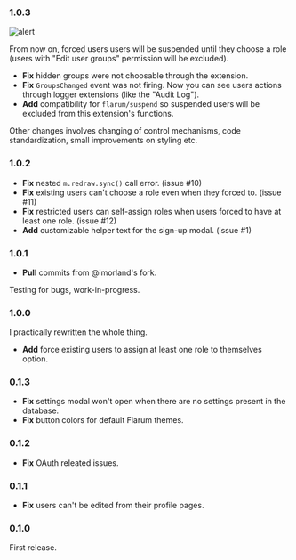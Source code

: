 ### 1.0.3

![alert](https://i.imgur.com/ecW3kCU.png)

From now on, forced users users will be suspended until they choose a role (users with "Edit user groups" permission will be excluded).

- **Fix** hidden groups were not choosable through the extension.
- **Fix** `GroupsChanged` event was not firing. Now you can see users actions through logger extensions (like the "Audit Log").
- **Add** compatibility for `flarum/suspend` so suspended users will be excluded from this extension's functions.

Other changes involves changing of control mechanisms, code standardization, small improvements on styling etc.

### 1.0.2
- **Fix** nested `m.redraw.sync()` call error. (issue #10)
- **Fix** existing users can't choose a role even when they forced to. (issue #11)
- **Fix** restricted users can self-assign roles when users forced to have at least one role. (issue #12)
- **Add** customizable helper text for the sign-up modal. (issue #1)

### 1.0.1
- **Pull** commits from @imorland's fork.

Testing for bugs, work-in-progress.

### 1.0.0

I practically rewritten the whole thing.

- **Add** force existing users to assign at least one role to themselves option.

### 0.1.3
- **Fix** settings modal won't open when there are no settings present in the database.
- **Fix** button colors for default Flarum themes.

### 0.1.2
- **Fix** OAuth releated issues.

### 0.1.1
- **Fix** users can't be edited from their profile pages.

### 0.1.0
First release.
